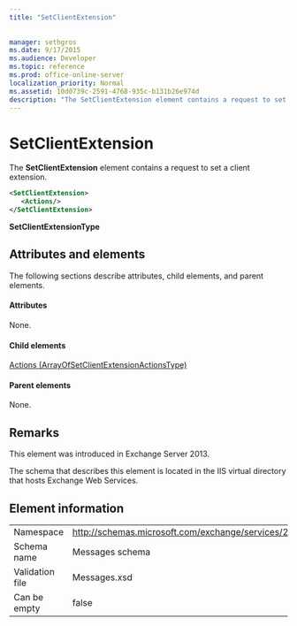 ```yaml
---
title: "SetClientExtension"
 
 
manager: sethgros
ms.date: 9/17/2015
ms.audience: Developer
ms.topic: reference
ms.prod: office-online-server
localization_priority: Normal
ms.assetid: 10d0739c-2591-4768-935c-b131b26e974d
description: "The SetClientExtension element contains a request to set a client extension."
---
```


# SetClientExtension

The **SetClientExtension** element contains a request to set a client extension. 
  
```XML
<SetClientExtension>
   <Actions/>
</SetClientExtension>
```

 **SetClientExtensionType**
## Attributes and elements

The following sections describe attributes, child elements, and parent elements.
  
#### Attributes

None.
  
#### Child elements

[Actions (ArrayOfSetClientExtensionActionsType)](actions-arrayofsetclientextensionactionstype.md)
  
#### Parent elements

None.
  
## Remarks

This element was introduced in Exchange Server 2013.
  
The schema that describes this element is located in the IIS virtual directory that hosts Exchange Web Services.
  
## Element information

|||
|:-----|:-----|
|Namespace  <br/> |http://schemas.microsoft.com/exchange/services/2006/messages  <br/> |
|Schema name  <br/> |Messages schema  <br/> |
|Validation file  <br/> |Messages.xsd  <br/> |
|Can be empty  <br/> |false  <br/> |
   


